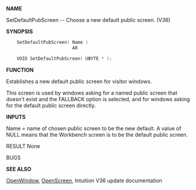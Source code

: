 
**NAME**

SetDefaultPubScreen -- Choose a new default public screen. (V36)

**SYNOPSIS**

```c
    SetDefaultPubScreen( Name )
                         A0

    VOID SetDefaultPubScreen( UBYTE * );

```
**FUNCTION**

Establishes a new default public screen for visitor windows.

This screen is used by windows asking for a named public screen
that doesn't exist and the FALLBACK option is selected, and for
windows asking for the default public screen directly.

**INPUTS**

Name = name of chosen public screen to be the new default.
A value of NULL means that the Workbench screen is to
be the default public screen.

RESULT
None

BUGS

**SEE ALSO**

[OpenWindow](OpenWindow.md), [OpenScreen](OpenScreen.md), Intuition V36 update documentation
